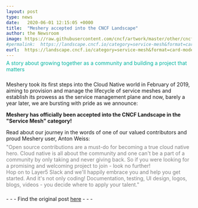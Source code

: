 ```yaml
---
layout: post
type: news
date:   2020-06-01 12:15:05 +0000
title:  "Meshery accepted into the CNCF Landscape"
author: the Newsroom
image: https://raw.githubusercontent.com/cncf/artwork/master/other/cncf-landscape/stacked/color/cncf-landscape-stacked-color.svg
#permalink:  https://landscape.cncf.io/category=service-mesh&format=card-mode&grouping=category&selected=meshery
eurl:  https://landscape.cncf.io/category=service-mesh&format=card-mode&grouping=category&selected=meshery
---
```

<div class="center" style="color:#00b39f;position:relative;top:-10px;font-size:1.00em;">A story about growing together as a community and building a project that matters</div>

Meshery took its first steps into the Cloud Native world in February of 2019, aiming to provision and manage the lifecycle of service meshes and establish its prowess as the service management plane and now, barely a year later, we are bursting with pride as we announce:

**Meshery has officially been accepted into the CNCF Landscape in the "Service Mesh" category!**

Read about our journey in the words of one of our valued contributors and proud Meshery user, Anton Weiss:
<div style="color:#808080;position:relative;top:-8px;font-size:1.00em;">"Open source contributions are a must-do for becoming a true cloud native hero. Cloud native is all about the community and one can't be a part of a community by only taking and never giving back. So if you were looking for a promising and welcoming project to join - look no further! <br> Hop on to Layer5 Slack and we'll happily embrace you and help you get started. And it's not only coding! Documentation, testing, UI design, logos, blogs, videos - you decide where to apply your talent."
</div>

<p class="center">
-
-
- Find the original post <a href="/blog/meshery-on-the-cloud-native-landscape">here</a>
-
-
-
</p>
